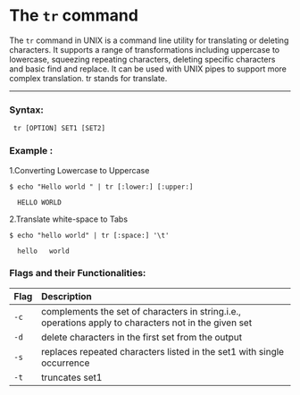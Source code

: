 # The `tr` command
The `tr` command in UNIX is a command line utility for translating or deleting characters. It supports a range of transformations including uppercase to lowercase, squeezing repeating characters, 
deleting specific characters and basic find and replace. It can be used with UNIX pipes to support more complex translation. tr stands for translate.

---
### Syntax:
```
 tr [OPTION] SET1 [SET2]
```

### Example :

1.Converting Lowercase to Uppercase <br>


```
$ echo "Hello world " | tr [:lower:] [:upper:]

  HELLO WORLD
```
2.Translate white-space to Tabs
```
$ echo "hello world" | tr [:space:] '\t'

  hello   world
```
### Flags and their Functionalities:
|Flag|Description|
|:---|:---|
|`-c`|complements the set of characters in string.i.e., operations apply to characters not in the given set|
|`-d`|delete characters in the first set from the output|
|`-s`|replaces repeated characters listed in the set1 with single occurrence|
|`-t`|truncates set1|
